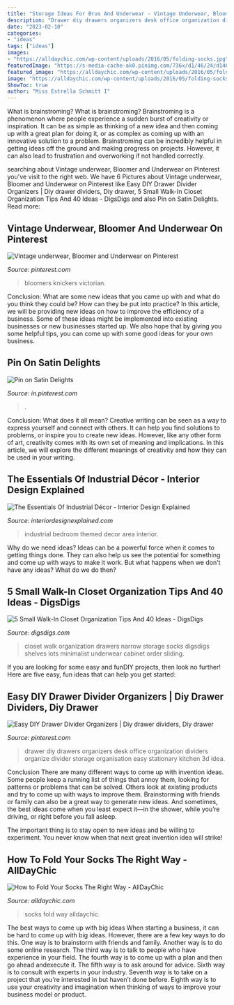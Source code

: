 ```yaml
---
title: "Storage Ideas For Bras And Underwear - Vintage Underwear, Bloomer And Underwear On Pinterest"
description: "Drawer diy drawers organizers desk office organization dividers organize divider storage organisation easy stationary kitchen 3d idea"
date: "2023-02-10"
categories:
- "ideas"
tags: ["ideas"]
images:
- "https://alldaychic.com/wp-content/uploads/2016/05/folding-socks.jpg"
featuredImage: "https://s-media-cache-ak0.pinimg.com/736x/d1/46/24/d14624a488d53e5ab99089f640d11476.jpg"
featured_image: "https://alldaychic.com/wp-content/uploads/2016/05/folding-socks.jpg"
image: "https://alldaychic.com/wp-content/uploads/2016/05/folding-socks.jpg"
ShowToc: true
author: "Miss Estrella Schmitt I"
---
```



What is brainstroming?
What is brainstroming? Brainstroming is a phenomenon where people experience a sudden burst of creativity or inspiration. It can be as simple as thinking of a new idea and then coming up with a great plan for doing it, or as complex as coming up with an innovative solution to a problem. Brainstroming can be incredibly helpful in getting ideas off the ground and making progress on projects. However, it can also lead to frustration and overworking if not handled correctly.

	

		
searching about Vintage underwear, Bloomer and Underwear on Pinterest you've visit to the right web. We have 6 Pictures about Vintage underwear, Bloomer and Underwear on Pinterest like Easy DIY Drawer Divider Organizers | Diy drawer dividers, Diy drawer, 5 Small Walk-In Closet Organization Tips And 40 Ideas - DigsDigs and also Pin on Satin Delights. Read more:
		
    
## Vintage Underwear, Bloomer And Underwear On Pinterest

<img loading=lazy src="https://s-media-cache-ak0.pinimg.com/736x/d1/46/24/d14624a488d53e5ab99089f640d11476.jpg" onerror="this.onerror=null;this.src='https://tse3.mm.bing.net/th?id=OIP.dnJYWuUki0b-LojSoeR8JQHaLH&amp;pid=15.1';" alt="Vintage underwear, Bloomer and Underwear on Pinterest">

_Source: pinterest.com_

>bloomers knickers victorian. 

	

Conclusion: What are some new ideas that you came up with and what do you think they could be? How can they be put into practice?
In this article, we will be providing new ideas on how to improve the efficiency of a business. Some of these ideas might be implemented into existing businesses or new businesses started up. We also hope that by giving you some helpful tips, you can come up with some good ideas for your own business.

    
## Pin On Satin Delights

<img loading=lazy src="https://i.pinimg.com/736x/7e/e5/a2/7ee5a2e244630ab4244af6263164198b.jpg" onerror="this.onerror=null;this.src='https://tse2.mm.bing.net/th?id=OIP.VdISOrF816DjakMidObNfgHaFj&amp;pid=15.1';" alt="Pin on Satin Delights">

_Source: in.pinterest.com_

>. 

	

Conclusion: What does it all mean?
Creative writing can be seen as a way to express yourself and connect with others. It can help you find solutions to problems, or inspire you to create new ideas. However, like any other form of art, creativity comes with its own set of meaning and implications. In this article, we will explore the different meanings of creativity and how they can be used in your writing.

    
## The Essentials Of Industrial Décor - Interior Design Explained

<img loading=lazy src="https://interiordesignexplained.com/images/full-size/57/industrial-themed-bedroom-ideas-1.jpeg" onerror="this.onerror=null;this.src='https://tse2.mm.bing.net/th?id=OIP.DsJImfT3YxD4FJqpZj9frQHaHa&amp;pid=15.1';" alt="The Essentials Of Industrial Décor - Interior Design Explained">

_Source: interiordesignexplained.com_

>industrial bedroom themed decor area interior. 

	

Why do we need ideas?
Ideas can be a powerful force when it comes to getting things done. They can also help us see the potential for something and come up with ways to make it work. But what happens when we don't have any ideas? What do we do then?

    
## 5 Small Walk-In Closet Organization Tips And 40 Ideas - DigsDigs

<img loading=lazy src="https://www.digsdigs.com/photos/2016/10/walk-in-closet-organization.jpg" onerror="this.onerror=null;this.src='https://tse1.mm.bing.net/th?id=OIP.Yn-78mSKP7oh7jeZ4CdKBQHaJ4&amp;pid=15.1';" alt="5 Small Walk-In Closet Organization Tips And 40 Ideas - DigsDigs">

_Source: digsdigs.com_

>closet walk organization drawers narrow storage socks digsdigs shelves lots minimalist underwear cabinet order sliding. 

	

If you are looking for some easy and funDIY projects, then look no further! Here are five easy, fun ideas that can help you get started: 

    
## Easy DIY Drawer Divider Organizers | Diy Drawer Dividers, Diy Drawer

<img loading=lazy src="https://i.pinimg.com/originals/3d/94/8e/3d948ec583b0e9432c7fa0dede6c0801.jpg" onerror="this.onerror=null;this.src='https://tse2.mm.bing.net/th?id=OIP.iHG8LjKDbzr6vouAKjKzkgHaLH&amp;pid=15.1';" alt="Easy DIY Drawer Divider Organizers | Diy drawer dividers, Diy drawer">

_Source: pinterest.com_

>drawer diy drawers organizers desk office organization dividers organize divider storage organisation easy stationary kitchen 3d idea. 

	

Conclusion
There are many different ways to come up with invention ideas. Some people keep a running list of things that annoy them, looking for patterns or problems that can be solved. Others look at existing products and try to come up with ways to improve them.
 Brainstorming with friends or family can also be a great way to generate new ideas. And sometimes, the best ideas come when you least expect it—in the shower, while you’re driving, or right before you fall asleep.

The important thing is to stay open to new ideas and be willing to experiment. You never know when that next great invention idea will strike!

    
## How To Fold Your Socks The Right Way - AllDayChic

<img loading=lazy src="https://alldaychic.com/wp-content/uploads/2016/05/folding-socks.jpg" onerror="this.onerror=null;this.src='https://tse2.mm.bing.net/th?id=OIP.4kvGx4kVq6s3ZCgbL9OezwHaI8&amp;pid=15.1';" alt="How to Fold Your Socks The Right Way - AllDayChic">

_Source: alldaychic.com_

>socks fold way alldaychic. 

	

The best ways to come up with big ideas
When starting a business, it can be hard to come up with big ideas. However, there are a few key ways to do this. One way is to brainstorm with friends and family. Another way is to do some online research. The third way is to talk to people who have experience in your field. The fourth way is to come up with a plan and then go ahead andexecute it. The fifth way is to ask around for advice. Sixth way is to consult with experts in your industry. Seventh way is to take on a project that you’re interested in but haven’t done before. Eighth way is to use your creativity and imagination when thinking of ways to improve your business model or product.

